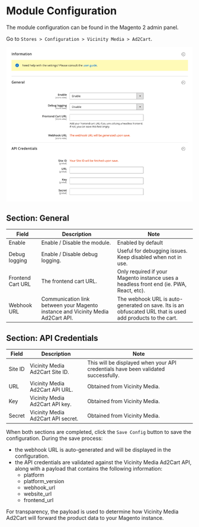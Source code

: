 # Module Configuration

The module configuration can be found in the Magento 2 admin panel.

Go to `Stores > Configuration > Vicinity Media > Ad2Cart`.

![Module Configuration](images/module-configuration.png)

## Section: General

| Field             | Description                                                                      | Note                                                                                                       |
|-------------------|----------------------------------------------------------------------------------|------------------------------------------------------------------------------------------------------------|
| Enable            | Enable / Disable the module.                                                     | Enabled by default                                                                                         |
| Debug logging     | Enable / Disable debug logging.                                                  | Useful for debugging issues. Keep disabled when not in use.                                                |
| Frontend Cart URL | The frontend cart URL.                                                           | Only required if your Magento instance uses a headless front end (ie. PWA, React, etc).                    |
| Webhook URL       | Communication link between your Magento instance and Vicinity Media Ad2Cart API. | The webhook URL is auto-generated on save. Its is an obfuscated URL that is used add products to the cart. |

## Section: API Credentials

| Field   | Description                        | Note                                                                               |
|---------|------------------------------------|------------------------------------------------------------------------------------|
| Site ID | Vicinity Media Ad2Cart Site ID.    | This will be displayed when your API credentials have been validated successfully. |
| URL     | Vicinity Media Ad2Cart API URL.    | Obtained from Vicinity Media.                                                      |
| Key     | Vicinity Media Ad2Cart API key.    | Obtained from Vicinity Media.                                                      |
| Secret  | Vicinity Media Ad2Cart API secret. | Obtained from Vicinity Media.                                                      |


When both sections are completed, click the `Save Config` button to save the configuration.
During the save process:
- the webhook URL is auto-generated and will be displayed in the configuration.
- the API credentials are validated against the Vicinity Media Ad2Cart API, along with a payload that contains the following information:
  - platform
  - platform_version
  - webhook_url
  - website_url
  - frontend_url

For transparency, the payload is used to determine how Vicinity Media Ad2Cart will forward the product data to your Magento instance.
